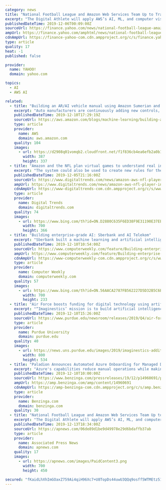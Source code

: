 ```yaml
---
category: news
title: "National Football League and Amazon Web Services Team Up to Transform Player Health and Safety Using Cloud Computing and Artificial Intelligence"
excerpt: "The Digital Athlete will apply AWS’s AI, ML, and computer vision technologies, including Amazon Rekognition, to the NFL’s data sets from numerous sources – including historical and current video feeds, player position, play type, equipment choice, playing surface, environmental factors, and aggregated and anonymized player injury ..."
publishedDateTime: 2019-12-06T00:09:00Z
sourceUrl: https://finance.yahoo.com/news/national-football-league-amazon-services-203000206.html
ampUrl: https://finance.yahoo.com/amphtml/news/national-football-league-amazon-services-203000206.html
cdnAmpUrl: https://finance-yahoo-com.cdn.ampproject.org/c/s/finance.yahoo.com/amphtml/news/national-football-league-amazon-services-203000206.html
type: article
quality: 17
heat: -1
published: false

provider:
  name: YAHOO!
  domain: yahoo.com

topics:
  - AI
  - AWS AI

related:
  - title: "Building an AR/AI vehicle manual using Amazon Sumerian and Amazon Lex"
    excerpt: "Auto manufacturers are continuously adding new controls, interfaces, and intelligence into their vehicles. They publish manuals detailing how to use these functions, but these handbooks are cumbersome. Because they consist of hundreds of pages in several languages, it can be difficult to search for relevant"
    publishedDateTime: 2019-12-10T17:29:19Z
    sourceUrl: https://aws.amazon.com/blogs/machine-learning/building-an-ar-ai-vehicle-manual-using-amazon-sumerian-and-amazon-lex/
    type: article
    provider:
      name: AWS
      domain: aws.amazon.com
    quality: 104
    images:
      - url: https://d2908q01vomqb2.cloudfront.net/f1f836cb4ea6efb2a0b1b99f41ad8b103eff4b59/2019/11/27/sumerian-lex-2.gif
        width: 387
        height: 337
  - title: "Amazon and the NFL plan virtual games to understand real injuries"
    excerpt: "The system could also be used to create new rules for the game. The Digital Athlete platform uses AWS technology, including Amazon Rekognition, to tap into the NFL’s already massive data set and video feeds. “By leveraging the breadth and depth of AWS services, the NFL is growing its leadership position in driving innovation and ..."
    publishedDateTime: 2019-12-05T21:16:00Z
    sourceUrl: https://www.digitaltrends.com/news/amazon-aws-nfl-player-injury-simulation/
    ampUrl: https://www.digitaltrends.com/news/amazon-aws-nfl-player-injury-simulation/?amp
    cdnAmpUrl: https://www-digitaltrends-com.cdn.ampproject.org/c/s/www.digitaltrends.com/news/amazon-aws-nfl-player-injury-simulation/?amp
    type: article
    provider:
      name: Digital Trends
      domain: digitaltrends.com
    quality: 74
    images:
      - url: https://www.bing.com/th?id=ON.D2880C635F6ED38F9E31190E37EBD85D
        width: 700
        height: 366
  - title: "Building enterprise-grade AI: Sberbank and AI Telekom"
    excerpt: "Sberbank built a machine learning and artificial intelligence (AI) pipeline and architecture to help industrialise earlier efforts at machine learning and data science – resulting in 50% of its models getting into production in one day, rather than the seven months it took previously. Meanwhile, Austrian telecoms company A1 Telekom has ..."
    publishedDateTime: 2019-12-10T10:54:00Z
    sourceUrl: https://www.computerweekly.com/feature/Building-enterprise-grade-AI-Sberbank-and-AI-Telekom
    ampUrl: https://www.computerweekly.com/feature/Building-enterprise-grade-AI-Sberbank-and-AI-Telekom?amp=1
    cdnAmpUrl: https://www-computerweekly-com.cdn.ampproject.org/c/s/www.computerweekly.com/feature/Building-enterprise-grade-AI-Sberbank-and-AI-Telekom?amp=1
    type: article
    provider:
      name: Computer Weekly
      domain: computerweekly.com
    quality: 57
    images:
      - url: https://www.bing.com/th?id=ON.56AACA2787FB562227D5D32B5C6B0970
        width: 700
        height: 233
  - title: "Air Force boosts funding for digital technology using artificial intelligence for 3D manufacturing"
    excerpt: "“Imaginestics’ mission is to build artificial intelligence-powered solutions for managing digital assets, which aligns perfectly with the needs of the Air Force,” said Jamie Tan, CEO and co-founder of Imaginestics. Jason Mann, additive manufacturing technical lead for the 76th CMXG Reverse Engineering and Critical Tooling (REACT) lab at ..."
    publishedDateTime: 2019-12-10T15:26:00Z
    sourceUrl: https://www.purdue.edu/newsroom/releases/2019/Q4/air-force-boosts-funding-for-digital-technology-using-artificial-intelligence-for-3d-manufacturing.html
    type: article
    provider:
      name: Purdue University
      domain: purdue.edu
    quality: 40
    images:
      - url: https://news.uns.purdue.edu/images/2019/imaginestics-additiveLO.jpg
        width: 800
        height: 534
  - title: "Paladion Announces Automated Azure Onboarding for Managed Detection and Response Services"
    excerpt: "Azure's capabilities reduce manual operations while making it easier to scale over ... This speed is achieved by using Artificial Intelligence and Machine Learning to assess large volumes of data quickly. Enterprise companies from a variety of industries trust Paladion's MDR to protect their sensitive information. The benefits of this next ..."
    publishedDateTime: 2019-12-10T10:00:00Z
    sourceUrl: https://www.benzinga.com/pressreleases/19/12/p14960691/paladion-announces-automated-azure-onboarding-for-managed-detection-and-response-services
    ampUrl: https://amp.benzinga.com/amp/content/14960691
    cdnAmpUrl: https://amp-benzinga-com.cdn.ampproject.org/c/s/amp.benzinga.com/amp/content/14960691
    type: article
    provider:
      name: Benzinga.com
      domain: benzinga.com
    quality: 30
  - title: "National Football League and Amazon Web Services Team Up to Transform Player Health and Safety Using Cloud Computing and Artificial Intelligence"
    excerpt: "The Digital Athlete will apply AWS’s AI, ML, and computer vision technologies, including Amazon Rekognition, to the NFL’s data sets from numerous sources – including historical and current video feeds, player position, play type, equipment choice, playing surface, environmental factors, and aggregated and anonymized player injury ..."
    publishedDateTime: 2019-12-13T18:34:00Z
    sourceUrl: https://apnews.com/06de89d1be9d49978e29d6bdaffb37ab
    type: article
    provider:
      name: Associated Press News
      domain: apnews.com
    quality: 17
    images:
      - url: https://apnews.com/images/PaidContent3.png
        width: 700
        height: 450

secured: "fKaidLhXhImGOaxZ759Ai4qiH96Xc7+U8TopDs44uwU3QQq9osff5WTMEtz51ZqC6tvN+pdLLoQhr7JWNEVXlD4ojk/sgqBYT8jQPSN7NSu16ALOMMkILE53LzbchwUxMCb7Cmcs3xHoNU5wdFIH8V7nsxfgzguhQWJLea8tWwMojO89AmMyAcZfM6J1dbuA1GcThLkVo385FL2dZylHoC/eNae6+ZNEZtG4dJ81HiOZtxjopyeVq1FKkpAGzDr6ulsb7aLZ4XcbXUX5oTQ5HQ==;Ew+C9EA2sVUI3L/jp1YudQ=="
---
```


